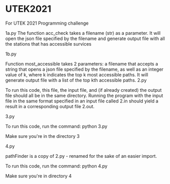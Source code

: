 # UTEK2021
For UTEK 2021 Programming challenge

1a.py
 The function acc_check takes a filename (str) as a parameter. It will open the json file specified by the filename and generate output file with all the stations that has accessible survices

1b.py

 Function most_accessible takes 2 parameters: a filename that accepts a string that opens a json file specified by the filename, as well as an integer value of k, where k indicates the top k most accessible paths. It will generate output file with a list of the top kth accessible paths. 
2.py

To run this code, this file, the input file, and (if already created) the output file should all be in the same directory. Running the program with the input file in the same format specified in an input file called 2.in should yield a result in a corresponding output file 2.out. 

3.py

To run this code, run the command: python 3.py 

Make sure you're in the directory 3

4.py

pathFinder is a copy of 2.py - renamed for the sake of an easier import.

To run this code, run the command: python 4.py

Make sure you're in directory 4
